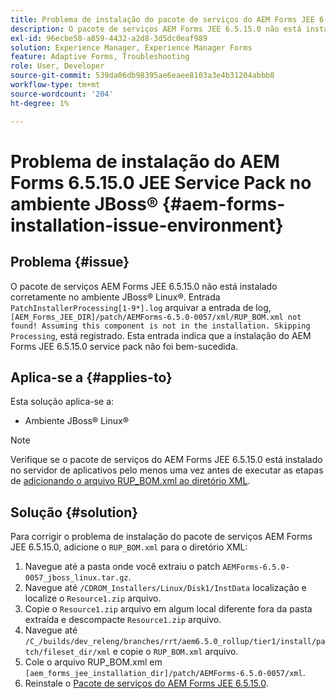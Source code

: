 ```yaml
---
title: Problema de instalação do pacote de serviços do AEM Forms JEE 6.5.15.0 no ambiente JBoss® Linux®
description: O pacote de serviços AEM Forms JEE 6.5.15.0 não está instalado corretamente no ambiente JBoss® Linux®. As alterações de patch não são aplicadas ao servidor de aplicativos. Adicione o arquivo "RUP_BOM.xml" ao diretório XML.
exl-id: 96ecbe58-a859-4432-a2d8-3d5dc0eaf989
solution: Experience Manager, Experience Manager Forms
feature: Adaptive Forms, Troubleshooting
role: User, Developer
source-git-commit: 539da06db98395ae6eaee8103a3e4b31204abbb8
workflow-type: tm+mt
source-wordcount: '204'
ht-degree: 1%

---
```


# Problema de instalação do AEM Forms 6.5.15.0 JEE Service Pack no ambiente JBoss® {#aem-forms-installation-issue-environment}

## Problema {#issue}

O pacote de serviços AEM Forms JEE 6.5.15.0 não está instalado corretamente no ambiente JBoss® Linux®. Entrada `PatchInstallerProcessing[1-9*].log` arquivar a entrada de log, `[AEM_Forms_JEE_DIR]/patch/AEMForms-6.5.0-0057/xml/RUP_BOM.xml not found! Assuming this component is not in the installation. Skipping Processing`, está registrado. Esta entrada indica que a instalação do AEM Forms JEE 6.5.15.0 service pack não foi bem-sucedida.

## Aplica-se a {#applies-to}

Esta solução aplica-se a:
* Ambiente JBoss® Linux®

>[!NOTE]
>
> Verifique se o pacote de serviços do AEM Forms JEE 6.5.15.0 está instalado no servidor de aplicativos pelo menos uma vez antes de executar as etapas de [adicionando o arquivo RUP_BOM.xml ao diretório XML](#solution-solution).

## Solução {#solution}

Para corrigir o problema de instalação do pacote de serviços AEM Forms JEE 6.5.15.0, adicione o `RUP_BOM.xml` para o diretório XML:
1. Navegue até a pasta onde você extraiu o patch `AEMForms-6.5.0-0057_jboss_linux.tar.gz`.
1. Navegue até `/CDROM_Installers/Linux/Disk1/InstData` localização e localize o `Resource1.zip` arquivo.
1. Copie o `Resource1.zip` arquivo em algum local diferente fora da pasta extraída e descompacte `Resource1.zip` arquivo.
1. Navegue até `/C_/builds/dev_releng/branches/rrt/aem6.5.0_rollup/tier1/install/patch/fileset_dir/xml` e copie o `RUP_BOM.xml` arquivo.
1. Cole o arquivo RUP_BOM.xml em `[aem_forms_jee_installation_dir]/patch/AEMForms-6.5.0-0057/xml`.
1. Reinstale o [Pacote de serviços do AEM Forms JEE 6.5.15.0](https://experienceleague.adobe.com/docs/experience-manager-release-information/aem-release-updates/forms-updates/aem-forms-releases.html).
